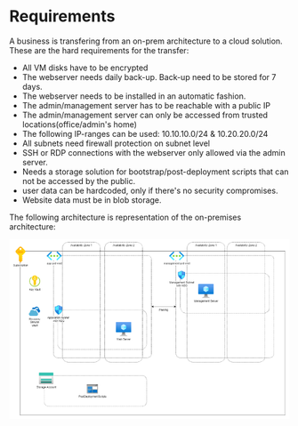 # **Requirements**

A business is transfering from an on-prem architecture to a cloud solution. These are the hard requirements for the transfer:

- All VM disks have to be encrypted
- The webserver needs daily back-up. Back-up need to be stored for 7 days.
- The webserver needs to be installed in an automatic fashion.
- The admin/management server has to be reachable with a public IP
- The admin/management server can only be accessed from trusted locations(office/admin's home)
- The following IP-ranges can be used: 10.10.10.0/24 & 10.20.20.0/24
- All subnets need firewall protection on subnet level
- SSH or RDP connections with the webserver only allowed via the admin server.
- Needs a storage solution for bootstrap/post-deployment scripts that can not be accessed by the public.
- user data can be hardcoded, only if there's no security compromises.
- Website data must be in blob storage.


The following architecture is representation of the on-premises architecture:

![On prem Architecture](../Includes/Architecture_On-prem.png)